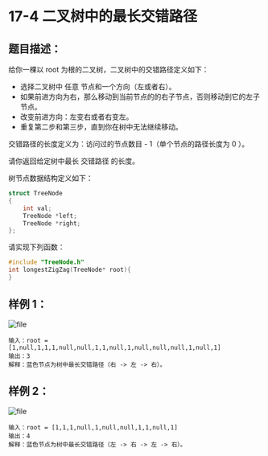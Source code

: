# 17-4 二叉树中的最长交错路径

## 题目描述：

给你一棵以 root 为根的二叉树，二叉树中的交错路径定义如下：

- 选择二叉树中 任意 节点和一个方向（左或者右）。
- 如果前进方向为右，那么移动到当前节点的的右子节点，否则移动到它的左子节点。
- 改变前进方向：左变右或者右变左。
- 重复第二步和第三步，直到你在树中无法继续移动。

交错路径的长度定义为：访问过的节点数目 - 1（单个节点的路径长度为 0 ）。

请你返回给定树中最长 交错路径 的长度。

树节点数据结构定义如下：  
```cpp
struct TreeNode
{
    int val;
    TreeNode *left;
    TreeNode *right;
};
```
请实现下列函数：

```cpp
#include "TreeNode.h"
int longestZigZag(TreeNode* root){
}
```

## 样例 1：
![file](/api/users/image?path=10962/images/1609418461199.png)
```
输入：root = [1,null,1,1,1,null,null,1,1,null,1,null,null,null,1,null,1]
输出：3
解释：蓝色节点为树中最长交错路径（右 -> 左 -> 右）。
```
## 样例 2：
![file](/api/users/image?path=10962/images/1609418468658.png)
```
输入：root = [1,1,1,null,1,null,null,1,1,null,1]
输出：4
解释：蓝色节点为树中最长交错路径（左 -> 右 -> 左 -> 右）。
```

